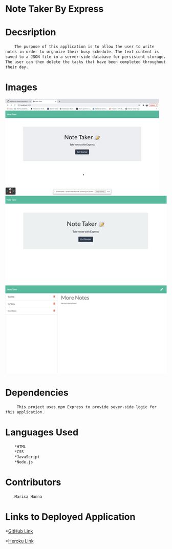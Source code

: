 #       Note Taker By Express


#       Decsription

        The purpose of this application is to allow the user to write notes in order to organize their busy schedule. The text content is saved to a JSON file in a server-side database for persistent storage. The user can then delete the tasks that have been completed throughout their day.



#       Images

![giphy](./images/giphy.gif)
![screen-shot1](./images/screen-shot1.png)
![screen-shot2](./images/screen-shot2.png)

#       Dependencies 


         This project uses npm Express to provide sever-side logic for this application.



#       Languages Used

        *HTML
        *CSS
        *JavaScript
        *Node.js



#       Contributors 

        Marisa Hanna



#       Links to Deployed Application

*[GitHub Link](https://marisahanna.github.io/my-business-notes/)

*[Heroku Link]()



